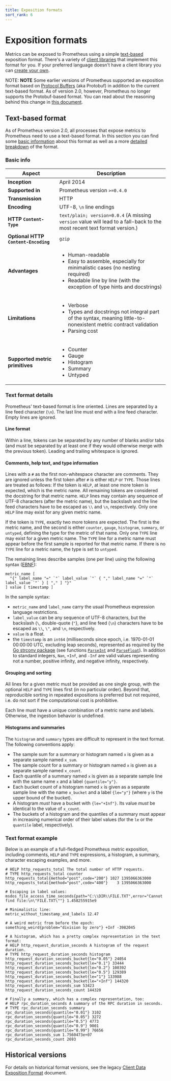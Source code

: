 ```yaml
---
title: Exposition formats
sort_rank: 6
---
```


# Exposition formats

Metrics can be exposed to Prometheus using a simple [text-based](#text-based-format)
exposition format. There's a variety of [client libraries](/docs/instrumenting/clientlibs/)
that implement this format for you. If your preferred language doesn't have a client
library you can [create your own](/docs/instrumenting/writing_clientlibs/).

NOTE: **NOTE** Some earlier versions of Prometheus supported an exposition format based on
[Protocol Buffers](https://developers.google.com/protocol-buffers/) (aka Protobuf) in
addition to the current text-based format. As of version 2.0, however, Prometheus no
longer supports the Protobuf-based format. You can read about the reasoning behind
this change in [this
document](https://github.com/RichiH/OpenMetrics/blob/master/protobuf_vs_text.md).

## Text-based format

As of Prometheus version 2.0, all processes that expose metrics to Prometheus need to use
a text-based format. In this section you can find some [basic information](#basic-info)
about this format as well as a more [detailed breakdown](#text-format-details) of the
format.

### Basic info

| Aspect | Description |
|--------|-------------|
| **Inception** | April 2014  |
| **Supported in** |  Prometheus version `>=0.4.0` |
| **Transmission** | HTTP |
| **Encoding** | UTF-8, `\n` line endings |
| **HTTP `Content-Type`** | `text/plain; version=0.0.4` (A missing `version` value will lead to a fall-back to the most recent text format version.) |
| **Optional HTTP `Content-Encoding`** | `gzip` |
| **Advantages** | <ul><li>Human-readable</li><li>Easy to assemble, especially for minimalistic cases (no nesting required)</li><li>Readable line by line (with the exception of type hints and docstrings)</li></ul> |
| **Limitations** | <ul><li>Verbose</li><li>Types and docstrings not integral part of the syntax, meaning little-to-nonexistent metric contract validation</li><li>Parsing cost</li></ul>|
| **Supported metric primitives** | <ul><li>Counter</li><li>Gauge</li><li>Histogram</li><li>Summary</li><li>Untyped</li></ul> |

### Text format details

Prometheus' text-based format is line oriented. Lines are separated by a line
feed character (`\n`). The last line must end with a line feed character.
Empty lines are ignored.

#### Line format

Within a line, tokens can be separated by any number of blanks and/or tabs (and
must be separated by at least one if they would otherwise merge with the previous
token). Leading and trailing whitespace is ignored.

#### Comments, help text, and type information

Lines with a `#` as the first non-whitespace character are comments. They are
ignored unless the first token after `#` is either `HELP` or `TYPE`. Those
lines are treated as follows: If the token is `HELP`, at least one more token
is expected, which is the metric name. All remaining tokens are considered the
docstring for that metric name. `HELP` lines may contain any sequence of UTF-8
characters (after the metric name), but the backslash and the line feed
characters have to be escaped as `\\` and `\n`, respectively. Only one `HELP`
line may exist for any given metric name.

If the token is `TYPE`, exactly two more tokens are expected. The first is the
metric name, and the second is either `counter`, `gauge`, `histogram`,
`summary`, or `untyped`, defining the type for the metric of that name. Only
one `TYPE` line may exist for a given metric name. The `TYPE` line for a
metric name must appear before the first sample is reported for that metric
name. If there is no `TYPE` line for a metric name, the type is set to
`untyped`.

The remaining lines describe samples (one per line) using the following syntax
([EBNF](https://en.wikipedia.org/wiki/Extended_Backus%E2%80%93Naur_form)):

```
metric_name [
  "{" label_name "=" `"` label_value `"` { "," label_name "=" `"` label_value `"` } [ "," ] "}"
] value [ timestamp ]
```

In the sample syntax:

*  `metric_name` and `label_name` carry the usual Prometheus expression language restrictions.
* `label_value` can be any sequence of UTF-8 characters, but the backslash (`\`, double-quote (`"`}, and line feed (`\n`) characters have to be escaped as `\\`, `\"`, and `\n`, respectively.
* `value` is a float.
* the `timestamp` is an `int64` (milliseconds since epoch, i.e. 1970-01-01 00:00:00 UTC, excluding leap seconds), represented as required by the [Go strconv package](http://golang.org/pkg/strconv/) (see functions [`ParseInt`](https://golang.org/pkg/strconv/#ParseInt) and [`ParseFloat`](https://golang.org/pkg/strconv/#ParseFloat)). In addition to standard integers, `Nan`, `+Inf`, and `-Inf` are valid values representing not a number, positive infinity, and negative infinity, respectively.

#### Grouping and sorting

All lines for a given metric must be provided as one single group, with
the optional `HELP` and `TYPE` lines first (in no particular order). Beyond
that, reproducible sorting in repeated expositions is preferred but not
required, i.e. do not sort if the computational cost is prohibitive.

Each line must have a unique combination of a metric name and labels. Otherwise,
the ingestion behavior is undefined.

#### Histograms and summaries

The `histogram` and `summary` types are difficult to represent in the text
format. The following conventions apply:

* The sample sum for a summary or histogram named `x` is given as a separate sample named `x_sum`.
* The sample count for a summary or histogram named `x` is given as a separate sample named `x_count`.
* Each quantile of a summary named `x` is given as a separate sample line with the same name `x` and a label `{quantile="y"}`.
* Each bucket count of a histogram named `x` is given as a separate sample line with the name `x_bucket` and a label `{le="y"}` (where `y` is the upper bound of the bucket).
* A histogram _must_ have a bucket with `{le="+Inf"}`. Its value _must_ be identical to the value of `x_count`.
* The buckets of a histogram and the quantiles of a summary must appear in increasing numerical order of their label values (for the `le` or the `quantile` label, respectively).

### Text format example

Below is an example of a full-fledged Prometheus metric exposition, including
comments, `HELP` and `TYPE` expressions, a histogram, a summary, character
escaping examples, and more.

```
# HELP http_requests_total The total number of HTTP requests.
# TYPE http_requests_total counter
http_requests_total{method="post",code="200"} 1027 1395066363000
http_requests_total{method="post",code="400"}    3 1395066363000

# Escaping in label values:
msdos_file_access_time_seconds{path="C:\\DIR\\FILE.TXT",error="Cannot find file:\n\"FILE.TXT\""} 1.458255915e9

# Minimalistic line:
metric_without_timestamp_and_labels 12.47

# A weird metric from before the epoch:
something_weird{problem="division by zero"} +Inf -3982045

# A histogram, which has a pretty complex representation in the text format:
# HELP http_request_duration_seconds A histogram of the request duration.
# TYPE http_request_duration_seconds histogram
http_request_duration_seconds_bucket{le="0.05"} 24054
http_request_duration_seconds_bucket{le="0.1"} 33444
http_request_duration_seconds_bucket{le="0.2"} 100392
http_request_duration_seconds_bucket{le="0.5"} 129389
http_request_duration_seconds_bucket{le="1"} 133988
http_request_duration_seconds_bucket{le="+Inf"} 144320
http_request_duration_seconds_sum 53423
http_request_duration_seconds_count 144320

# Finally a summary, which has a complex representation, too:
# HELP rpc_duration_seconds A summary of the RPC duration in seconds.
# TYPE rpc_duration_seconds summary
rpc_duration_seconds{quantile="0.01"} 3102
rpc_duration_seconds{quantile="0.05"} 3272
rpc_duration_seconds{quantile="0.5"} 4773
rpc_duration_seconds{quantile="0.9"} 9001
rpc_duration_seconds{quantile="0.99"} 76656
rpc_duration_seconds_sum 1.7560473e+07
rpc_duration_seconds_count 2693
```

## Historical versions

For details on historical format versions, see the legacy
[Client Data Exposition Format](https://docs.google.com/document/d/1ZjyKiKxZV83VI9ZKAXRGKaUKK2BIWCT7oiGBKDBpjEY/edit?usp=sharing)
document.

